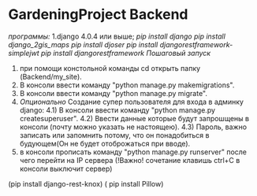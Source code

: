 # GardeningProject Backend
*программы:*
1.django 4.0.4 или выше;
*pip install django*
*pip install django_2gis_maps*
*pip install djoser*
*pip install djangorestframework-simplejwt*
*pip install djangorestframework*
*Пошаговый запуск*
1) при помощи констольной команды cd открыть папку (Backend/my_site).
2) В консоли ввести команду "python manage.py makemigrations".
3) В консоли ввести команду "python manage.py migrate".
4) *Опционально* Создание супер пользователя для входа в админку django:
4.1) В консоли ввести команду  "python manage.py createsuperuser".
4.2) Ввести данные которые будут запрошщены в консоли (почту можно указать не настоящею).
4.3) Пароль, важно записать или запомнить потому, что он понадобиться в будующем(Он не будет отоброжаться при вводе).
5) в консоли прописать команду "python manage.py runserver" после чего перейти на IP сервера (!Важно! сочетание клавишь ctrl+С в консоли выключит сервер) 


(pip install django-rest-knox)
( pip install Pillow)